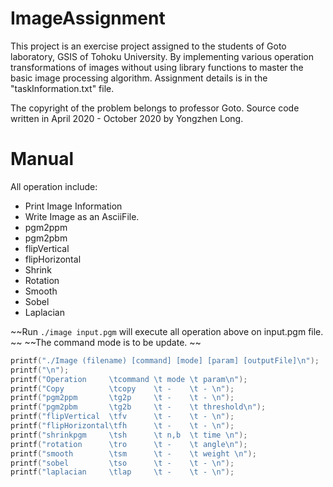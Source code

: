 # ImageAssignment

This project is an exercise project assigned to the students of Goto laboratory, GSIS of Tohoku University. 
By implementing various operation transformations of images without using library functions to master the basic image processing algorithm.
Assignment details is in the "taskInformation.txt" file.

The copyright of the problem belongs to professor Goto.
Source code written in April 2020 - October 2020 by Yongzhen Long.

# Manual

All operation include:
* Print Image Information
* Write Image as an AsciiFile.
* pgm2ppm
* pgm2pbm
* flipVertical
* flipHorizontal
* Shrink
* Rotation
* Smooth
* Sobel
* Laplacian

~~Run `./image input.pgm` will execute all operation above on input.pgm file.  ~~
~~The command mode is to be update.  ~~

```c
printf("./Image (filename) [command] [mode] [param] [outputFile]\n");
printf("\n");
printf("Operation     \tcommand \t mode \t param\n");
printf("Copy          \tcopy    \t -    \t - \n");
printf("pgm2ppm       \tg2p     \t -    \t - \n");
printf("pgm2pbm       \tg2b     \t -    \t threshold\n");
printf("flipVertical  \tfv      \t -    \t - \n");
printf("flipHorizontal\tfh      \t -    \t - \n");
printf("shrinkpgm     \tsh      \t n,b  \t time \n");
printf("rotation      \tro      \t -    \t angle\n");
printf("smooth        \tsm      \t -    \t weight \n");
printf("sobel         \tso      \t -    \t - \n");
printf("laplacian     \tlap     \t -    \t - \n");
```